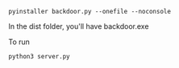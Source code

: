 ```
pyinstaller backdoor.py --onefile --noconsole
```

In the dist folder, you'll have backdoor.exe

To run
```
python3 server.py
```